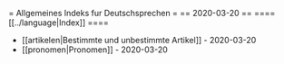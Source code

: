 = Allgemeines Indeks fur Deutschsprechen =
== 2020-03-20 ==
==== [[../language|Index]] ====

- [[artikelen|Bestimmte und unbestimmte Artikel]] - 2020-03-20
- [[pronomen|Pronomen]] - 2020-03-20
